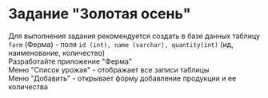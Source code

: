 # Задание "Золотая осень"

Для выполнения задания рекомендуется создать в базе данных таблицу `farm` (Ферма) - поля `id (int), name (varchar), quantity(int)` (ид, наименование, количество)  
Разработайте приложение "Ферма"  
Меню "Список урожая" - отображает все записи таблицы  
Меню "Добавить" - открывает форму добавление продукции и ее количества



